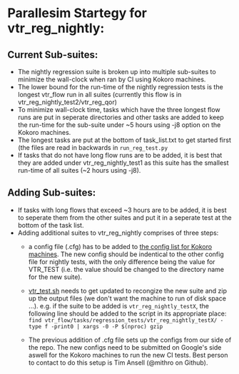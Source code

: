 # Parallesim Startegy for vtr_reg_nightly: 
## Current Sub-suites: 

  * The nightly regression suite is broken up into multiple sub-suites to minimize the wall-clock when ran by CI using Kokoro machines. 
  * The lower bound for the run-time of the nightly regression tests is the longest vtr_flow run in all suites (currently this flow is in vtr_reg_nightly_test2/vtr_reg_qor) 
  * To minimize wall-clock time, tasks which have the three longest flow runs are put in seperate directories and other tasks are added to keep the 
    run-time for the sub-suite under ~5 hours using -j8 option on the Kokoro machines.
  * The longest tasks are put at the bottom of task_list.txt to get started first (the files are read in backwards in `run_reg_test.py`
  * If tasks that do not have long flow runs are to be added, it is best that they are added under vtr_reg_nightly_test1 as this suite has the smallest run-time 
    of all suites (~2 hours using -j8).

## Adding Sub-suites: 

  * If tasks with long flows that exceed ~3 hours are to be added, it is best to seperate them from the other suites and put it in a seperate test
    at the bottom of the task list. 
  * Adding additional suites to vtr_reg_nightly comprises of three steps: 
    - a config file (.cfg) has to be added to [the config list for Kokoro machines](https://github.com/verilog-to-routing/vtr-verilog-to-routing/tree/master/.github/kokoro/presubmit). The new config should be indentical to the other config file for nightly tests, with the only difference being the value for VTR_TEST (i.e. the value should be changed to the directory name for the new suite). 
    - [vtr_test.sh](https://github.com/verilog-to-routing/vtr-verilog-to-routing/blob/master/.github/kokoro/steps/vtr-test.sh) needs to get updated to recongize the new suite and zip up the output files (we don't want the machine to run of disk space ...). e.g. if the suite to be added is `vtr_reg_nightly_testX`, the following line should be added to the script in its appropriate place: `find vtr_flow/tasks/regression_tests/vtr_reg_nightly_testX/ -type f -print0 | xargs -0 -P $(nproc) gzip`

    - The previous addition of .cfg file sets up the configs from our side of the repo. The new configs need to be submitted on Google's side aswell for the Kokoro machines to run the new CI tests. Best person to contact to do this setup is Tim Ansell (@mithro on Github). 
  

  
  
